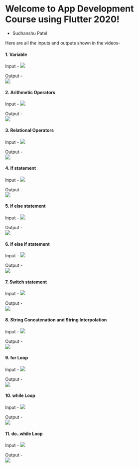 # Welcome to App Development Course using Flutter 2020!
- Sudhanshu Patel

Here are all the inputs and outputs shown in the videos-

<H4>1. Variable</H4>
Input - 
<img src = "https://github.com/sudhanshu-patel/App-Development/blob/main/variabble_input.PNG?raw=true">

Output - <br>
<img src = "https://github.com/sudhanshu-patel/App-Development/blob/main/variabble_output.PNG?raw=true">
<br>
<H4>2. Arithmetic Operators</H4>
Input - 
<img src = "https://github.com/sudhanshu-patel/App-Development/blob/main/arithhmetiic_input.PNG?raw=true">

Output - <br>
<img src = "https://github.com/sudhanshu-patel/App-Development/blob/main/arithhmetiic_output.PNG?raw=true">
<br>
<H4>3. Relational Operators</H4>
Input - 
<img src = "https://github.com/sudhanshu-patel/App-Development/blob/main/relational_input.PNG?raw=true">

Output - <br>
<img src = "https://github.com/sudhanshu-patel/App-Development/blob/main/relational_output.PNG?raw=true">
<br>
<H4>4. if statement</H4>
Input - 
<img src = "https://github.com/sudhanshu-patel/App-Development/blob/main/if_in.PNG?raw=true">

Output - <br>
<img src = "https://github.com/sudhanshu-patel/App-Development/blob/main/if_out.PNG?raw=true">
<br>
<H4>5. if else statement</H4>
Input - 
<img src = "https://github.com/sudhanshu-patel/App-Development/blob/main/ifelse_in.PNG?raw=true">
 
Output - <br>
<img src = "https://github.com/sudhanshu-patel/App-Development/blob/main/ifelse_out.PNG?raw=true">
<br>
<H4>6. if else if statement</H4>
Input - 
<img src = "https://github.com/sudhanshu-patel/App-Development/blob/main/ifelseif_in.PNG?raw=true">

Output - <br>
<img src = "https://github.com/sudhanshu-patel/App-Development/blob/main/ifelseif_out.PNG?raw=true">
<br>
<H4>7. Switch statement</H4>
Input - 
<img src = "https://github.com/sudhanshu-patel/App-Development/blob/main/switch_input.PNG?raw=true">

Output - <br>
<img src = "https://github.com/sudhanshu-patel/App-Development/blob/main/switch_output.PNG?raw=true">
<br>
<H4>8. String Concatenation and String Interpolation</H4>
Input -
<img src = "https://github.com/sudhanshu-patel/App-Development/blob/main/concatenat_input.PNG?raw=true">

Output - <br>
<img src = "https://github.com/sudhanshu-patel/App-Development/blob/main/concatenate_output.PNG?raw=true">
<br>
<H4>9. for Loop</H4>
Input - 
<img src = "https://github.com/sudhanshu-patel/App-Development/blob/main/for_in.PNG?raw=true">

Output - <br>
<img src = "https://github.com/sudhanshu-patel/App-Development/blob/main/for_out.PNG?raw=true">
<br>
<H4>10. while Loop</H4>
Input -
<img src = "https://github.com/sudhanshu-patel/App-Development/blob/main/while_in.PNG?raw=true">

Output - <br>
<img src = "https://github.com/sudhanshu-patel/App-Development/blob/main/while_out.PNG?raw=true">
<br>
<H4>11. do..while Loop</H4>
Input -
<img src = "https://github.com/sudhanshu-patel/App-Development/blob/main/do_while_in.PNG?raw=true">

Output - <br>
<img src = "https://github.com/sudhanshu-patel/App-Development/blob/main/do_while_out.PNG?raw=true">
<br>

